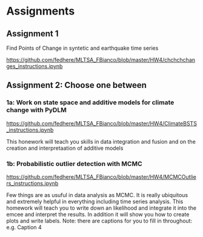 
# Assignments
## Assignment 1

Find Points of Change in syntetic and earthquake time series

https://github.com/fedhere/MLTSA_FBianco/blob/master/HW4/chchchchanges_instructions.ipynb


## Assignment 2: Choose one between
### 1a: Work on state space and additive models for climate change  with PyDLM
https://github.com/fedhere/MLTSA_FBianco/blob/master/HW4/ClimateBSTS_instructions.ipynb

This honework will teach you skills in data integration and fusion and on the creation and interpretaation of additive models



### 1b: Probabilistic outlier detection with MCMC

https://github.com/fedhere/MLTSA_FBianco/blob/master/HW4/MCMCOutliers_instructions.ipynb

Few things are as usuful in data analysis as MCMC. It is really ubiquitous and extremely helpful in everything including time series analysis.  This homework will teach you to write down an likelihood and integrate it into the emcee and interpret the results. In addition it will show you how to create plots and write labels. 
Note: there are captions for you to fill in throughout: e.g. Caption 4






